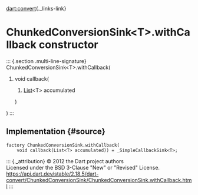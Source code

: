 [dart:convert](../../dart-convert/dart-convert-library){._links-link}

ChunkedConversionSink\<T\>.withCallback constructor
===================================================

::: {.section .multi-line-signature}
ChunkedConversionSink\<T\>.withCallback(

1.  void callback(
    1.  [List](../../dart-core/list-class)\<T\> accumulated

    )

)
:::

Implementation {#source}
--------------

``` {.language-dart data-language="dart"}
factory ChunkedConversionSink.withCallback(
    void callback(List<T> accumulated)) = _SimpleCallbackSink<T>;
```

::: {._attribution}
© 2012 the Dart project authors\
Licensed under the BSD 3-Clause \"New\" or \"Revised\" License.\
<https://api.dart.dev/stable/2.18.5/dart-convert/ChunkedConversionSink/ChunkedConversionSink.withCallback.html>
:::
